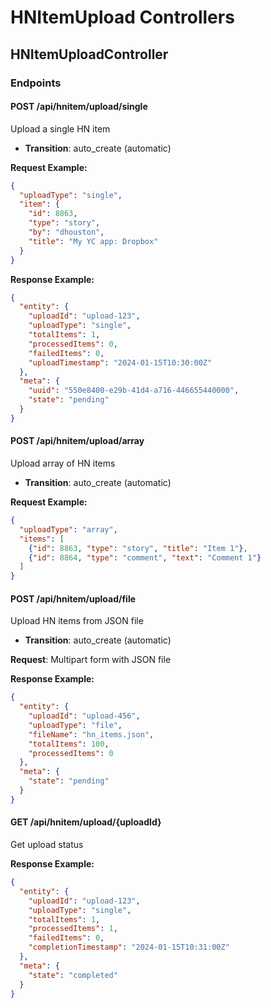 # HNItemUpload Controllers

## HNItemUploadController

### Endpoints

#### POST /api/hnitem/upload/single
Upload a single HN item
- **Transition**: auto_create (automatic)

**Request Example:**
```json
{
  "uploadType": "single",
  "item": {
    "id": 8863,
    "type": "story",
    "by": "dhouston",
    "title": "My YC app: Dropbox"
  }
}
```

**Response Example:**
```json
{
  "entity": {
    "uploadId": "upload-123",
    "uploadType": "single",
    "totalItems": 1,
    "processedItems": 0,
    "failedItems": 0,
    "uploadTimestamp": "2024-01-15T10:30:00Z"
  },
  "meta": {
    "uuid": "550e8400-e29b-41d4-a716-446655440000",
    "state": "pending"
  }
}
```

#### POST /api/hnitem/upload/array
Upload array of HN items
- **Transition**: auto_create (automatic)

**Request Example:**
```json
{
  "uploadType": "array",
  "items": [
    {"id": 8863, "type": "story", "title": "Item 1"},
    {"id": 8864, "type": "comment", "text": "Comment 1"}
  ]
}
```

#### POST /api/hnitem/upload/file
Upload HN items from JSON file
- **Transition**: auto_create (automatic)

**Request**: Multipart form with JSON file

**Response Example:**
```json
{
  "entity": {
    "uploadId": "upload-456",
    "uploadType": "file",
    "fileName": "hn_items.json",
    "totalItems": 100,
    "processedItems": 0
  },
  "meta": {
    "state": "pending"
  }
}
```

#### GET /api/hnitem/upload/{uploadId}
Get upload status

**Response Example:**
```json
{
  "entity": {
    "uploadId": "upload-123",
    "uploadType": "single",
    "totalItems": 1,
    "processedItems": 1,
    "failedItems": 0,
    "completionTimestamp": "2024-01-15T10:31:00Z"
  },
  "meta": {
    "state": "completed"
  }
}
```
